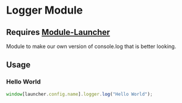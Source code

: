 # Logger Module
## Requires [Module-Launcher](https://github.com/Infara-Security/Module-Launcher) <br>

Module to make our own version of console.log that is better looking.

## Usage

### Hello World
```javascript
window[launcher.config.name].logger.log("Hello World");
```
